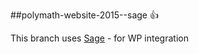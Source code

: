 ##polymath-website-2015--sage
:+1:

This branch uses [Sage](https://github.com/roots/sage) - for WP integration